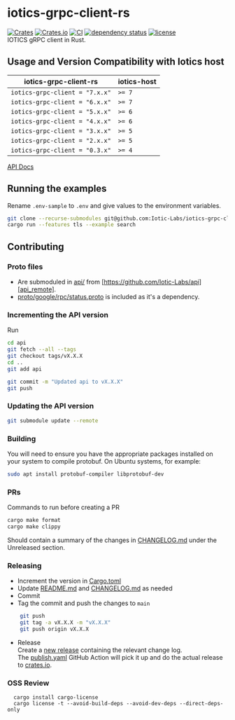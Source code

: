 # iotics-grpc-client-rs

[![Crates][crates_badge]][crates]
[![Crates.io][crates_installs_badge]][crates]
[![CI][ci_badge]][ci]
[![dependency status][dependencies_badge]][dependencies]
[![license][license_badge]][license]\
IOTICS gRPC client in Rust.

## Usage and Version Compatibility with Iotics host

| iotics-grpc-client-rs          | iotics-host |
| ------------------------------ | ----------- |
| `iotics-grpc-client = "7.x.x"` | `>= 7`      |
| `iotics-grpc-client = "6.x.x"` | `>= 7`      |
| `iotics-grpc-client = "5.x.x"` | `>= 6`      |
| `iotics-grpc-client = "4.x.x"` | `>= 6`      |
| `iotics-grpc-client = "3.x.x"` | `>= 5`      |
| `iotics-grpc-client = "2.x.x"` | `>= 5`      |
| `iotics-grpc-client = "0.3.x"` | `>= 4`      |

[API Docs][api_docs]

## Running the examples

Rename `.env-sample` to `.env` and give values to the environment variables.

```bash
git clone --recurse-submodules git@github.com:Iotic-Labs/iotics-grpc-client-rs.git
cargo run --features tls --example search
```

## Contributing

### Proto files

- Are submoduled in [api/](api/) from [https://github.com/Iotic-Labs/api][api_remote].
- [proto/google/rpc/status.proto][google_proto_local] is included as it's a dependency.

### Incrementing the API version

Run

```bash
cd api
git fetch --all --tags
git checkout tags/vX.X.X
cd ..
git add api

git commit -m "Updated api to vX.X.X"
git push
```

### Updating the API version

```bash
git submodule update --remote
```

### Building

You will need to ensure you have the appropriate packages installed on your system to
compile protobuf. On Ubuntu systems, for example:

```bash
sudo apt install protobuf-compiler libprotobuf-dev
```

### PRs

Commands to run before creating a PR

```bash
cargo make format
cargo make clippy
```

Should contain a summary of the changes in [CHANGELOG.md](README.md) under the Unreleased section.

### Releasing

- Increment the version in [Cargo.toml][cargo_version]
- Update [README.md](README.md) and [CHANGELOG.md](CHANGELOG.md) as needed
- Commit
- Tag the commit and push the changes to `main`

```bash
    git push
    git tag -a vX.X.X -m "vX.X.X"
    git push origin vX.X.X
```

- Release\
   Create a [new release][releases] containing the relevant change log.\
   The [publish.yaml][publish_action] GitHub Action will pick it up and do the actual release to [crates.io][crates].

[crates_badge]: https://img.shields.io/crates/v/iotics-grpc-client.svg
[crates]: https://crates.io/crates/iotics-grpc-client
[crates_installs_badge]: https://img.shields.io/crates/d/iotics-grpc-client?label=cargo%20installs
[ci_badge]: https://github.com/Iotic-Labs/iotics-grpc-client-rs/workflows/CI/badge.svg?branch=main
[ci]: https://github.com/Iotic-Labs/iotics-grpc-client-rs/actions
[dependencies_badge]: https://deps.rs/repo/github/Iotic-Labs/iotics-grpc-client-rs/status.svg?style=flat-square
[dependencies]: https://deps.rs/repo/github/Iotic-Labs/iotics-grpc-client-rs
[license_badge]: https://img.shields.io/crates/l/iotics-grpc-client.svg
[license]: https://github.com/Iotic-Labs/iotics-grpc-client-rs/blob/main/LICENSE
[api_docs]: https://docs.rs/iotics-grpc-client/latest
[api_remote]: https://github.com/Iotic-Labs/api
[google_proto_local]: proto/google/rpc/status.proto
[cargo_version]: https://github.com/Iotic-Labs/iotics-grpc-client-rs/blob/main/Cargo.toml#L3
[releases]: https://github.com/Iotic-Labs/iotics-grpc-client-rs/releases
[publish_action]: https://github.com/Iotic-Labs/iotics-grpc-client-rs/actions/workflows/security-audit.yml

### OSS Review

```
  cargo install cargo-license
  cargo license -t --avoid-build-deps --avoid-dev-deps --direct-deps-only
```
